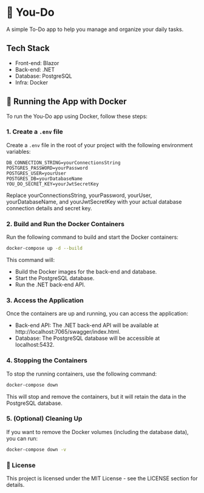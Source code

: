 # 📝 You-Do
A simple To-Do app to help you manage and organize your daily tasks.

## Tech Stack
- Front-end: Blazor 
- Back-end: .NET
- Database: PostgreSQL
- Infra: Docker

## 🚀 Running the App with Docker

To run the You-Do app using Docker, follow these steps:

### 1. Create a `.env` file
Create a `.env` file in the root of your project with the following environment variables:

```plaintext
DB_CONNECTION_STRING=yourConnectionsString
POSTGRES_PASSWORD=yourPassword
POSTGRES_USER=yourUser
POSTGRES_DB=yourDatabaseName
YOU_DO_SECRET_KEY=yourJwtSecretKey
```

Replace yourConnectionsString, yourPassword, yourUser, yourDatabaseName, and yourJwtSecretKey with your actual database connection details and secret key.

### 2. Build and Run the Docker Containers
Run the following command to build and start the Docker containers:

```bash
docker-compose up -d --build
```
This command will:

- Build the Docker images for the back-end and database.
- Start the PostgreSQL database.
- Run the .NET back-end API.

### 3. Access the Application
Once the containers are up and running, you can access the application:

- Back-end API: The .NET back-end API will be available at http://localhost:7065/swagger/index.html.
- Database: The PostgreSQL database will be accessible at localhost:5432.

### 4. Stopping the Containers
To stop the running containers, use the following command:

```bash
docker-compose down
```
This will stop and remove the containers, but it will retain the data in the PostgreSQL database.

### 5. (Optional) Cleaning Up
If you want to remove the Docker volumes (including the database data), you can run:

```bash
docker-compose down -v
```

### 📄 License
This project is licensed under the MIT License - see the LICENSE section for details.
